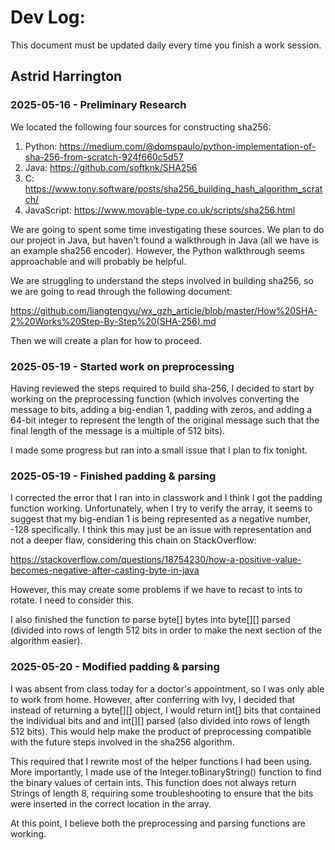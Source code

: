 # Dev Log:

This document must be updated daily every time you finish a work session.

## Astrid Harrington

### 2025-05-16 - Preliminary Research

We located the following four sources for constructing sha256:

1. Python: https://medium.com/@domspaulo/python-implementation-of-sha-256-from-scratch-924f660c5d57
2. Java: https://github.com/softknk/SHA256
3. C: https://www.tony.software/posts/sha256_building_hash_algorithm_scratch/
4. JavaScript: https://www.movable-type.co.uk/scripts/sha256.html

We are going to spent some time investigating these sources. We plan to do our project in Java, but haven't found a walkthrough in Java (all we have is an example sha256 encoder). However, the Python walkthrough seems approachable and will probably be helpful.

We are struggling to understand the steps involved in building sha256, so we are going to read through the following document:

https://github.com/liangtengyu/wx_gzh_article/blob/master/How%20SHA-2%20Works%20Step-By-Step%20(SHA-256).md

Then we will create a plan for how to proceed.

### 2025-05-19 - Started work on preprocessing

Having reviewed the steps required to build sha-256, I decided to start by working on the preprocessing function (which involves converting the message to bits, adding a big-endian 1, padding with zeros, and adding a 64-bit integer to represent the length of the original message such that the final length of the message is a multiple of 512 bits).

I made some progress but ran into a small issue that I plan to fix tonight.

### 2025-05-19 - Finished padding & parsing

I corrected the error that I ran into in classwork and I think I got the padding function working. Unfortunately, when I try to verify the array, it seems to suggest that my big-endian 1 is being represented as a negative number, -128 specifically. I think this may just be an issue with representation and not a deeper flaw, considering this chain on StackOverflow:

https://stackoverflow.com/questions/18754230/how-a-positive-value-becomes-negative-after-casting-byte-in-java

However, this may create some problems if we have to recast to ints to rotate. I need to consider this.

I also finished the function to parse byte[] bytes into byte[][] parsed (divided into rows of length 512 bits in order to make the next section of the algorithm easier).

### 2025-05-20 - Modified padding & parsing

I was absent from class today for a doctor's appointment, so I was only able to work from home. However, after conferring with Ivy, I decided that instead of returning a byte[][] object, I would return int[] bits that contained the individual bits and and int[][] parsed (also divided into rows of length 512 bits). This would help make the product of preprocessing compatible with the future steps involved in the sha256 algorithm.

This required that I rewrite most of the helper functions I had been using. More importantly, I made use of the Integer.toBinaryString() function to find the binary values of certain ints. This function does not always return Strings of length 8, requiring some troubleshooting to ensure that the bits were inserted in the correct location in the array.

At this point, I believe both the preprocessing and parsing functions are working.
